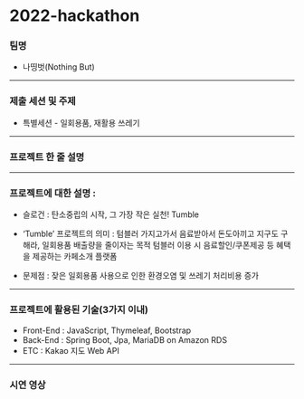 # 2022-hackathon
### 팀명
- 나띵벗(Nothing But)
----------

### 제출 세션 및 주제
- 특별세션 - 일회용품, 재활용 쓰레기
----------

### 프로젝트 한 줄 설명
----------
### 프로젝트에 대한 설명 : 
- 슬로건 : 탄소중립의 시작, 그 가장 작은 실천! Tumble

- ‘Tumble’ 프로젝트의 의미 :  텀블러 가지고가서 음료받아서 돈도아끼고 지구도 구해라, 일회용품 배출량을 줄이자는 목적
텀블러 이용 시 음료할인/쿠폰제공 등 혜택을 제공하는 카페소개 플랫폼


- 문제점 : 잦은 일회용품 사용으로 인한 환경오염 및 쓰레기 처리비용 증가

----------
### 프로젝트에 활용된 기술(3가지 이내)
- Front-End : JavaScript, Thymeleaf, Bootstrap
- Back-End : Spring Boot, Jpa, MariaDB on Amazon RDS
- ETC : Kakao 지도 Web API
----------
### 시연 영상
